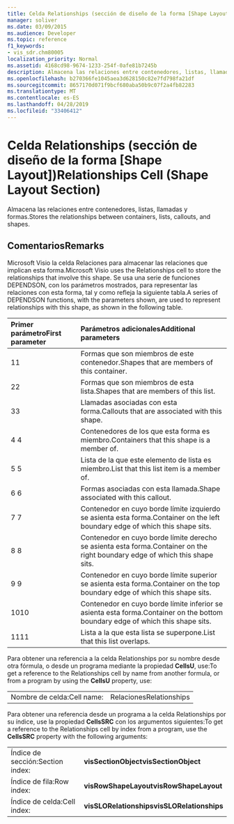 ```yaml
---
title: Celda Relationships (sección de diseño de la forma [Shape Layout])
manager: soliver
ms.date: 03/09/2015
ms.audience: Developer
ms.topic: reference
f1_keywords:
- vis_sdr.chm80005
localization_priority: Normal
ms.assetid: 4168cd98-9674-1233-254f-0afe81b7245b
description: Almacena las relaciones entre contenedores, listas, llamadas y formas.
ms.openlocfilehash: b270366fe1045aea3d628150c82e7fd798fa21df
ms.sourcegitcommit: 8657170d071f9bcf680aba50b9c07f2a4fb82283
ms.translationtype: MT
ms.contentlocale: es-ES
ms.lasthandoff: 04/28/2019
ms.locfileid: "33406412"
---
```

# <a name="relationships-cell-shape-layout-section"></a><span data-ttu-id="1820b-103">Celda Relationships (sección de diseño de la forma [Shape Layout])</span><span class="sxs-lookup"><span data-stu-id="1820b-103">Relationships Cell (Shape Layout Section)</span></span>

<span data-ttu-id="1820b-104">Almacena las relaciones entre contenedores, listas, llamadas y formas.</span><span class="sxs-lookup"><span data-stu-id="1820b-104">Stores the relationships between containers, lists, callouts, and shapes.</span></span> 
  
## <a name="remarks"></a><span data-ttu-id="1820b-105">Comentarios</span><span class="sxs-lookup"><span data-stu-id="1820b-105">Remarks</span></span>

 <span data-ttu-id="1820b-106">Microsoft Visio la celda Relaciones para almacenar las relaciones que implican esta forma.</span><span class="sxs-lookup"><span data-stu-id="1820b-106">Microsoft Visio uses the Relationships cell to store the relationships that involve this shape.</span></span> <span data-ttu-id="1820b-107">Se usa una serie de funciones DEPENDSON, con los parámetros mostrados, para representar las relaciones con esta forma, tal y como refleja la siguiente tabla.</span><span class="sxs-lookup"><span data-stu-id="1820b-107">A series of DEPENDSON functions, with the parameters shown, are used to represent relationships with this shape, as shown in the following table.</span></span> 
  
|<span data-ttu-id="1820b-108">**Primer parámetro**</span><span class="sxs-lookup"><span data-stu-id="1820b-108">**First parameter**</span></span>|<span data-ttu-id="1820b-109">**Parámetros adicionales**</span><span class="sxs-lookup"><span data-stu-id="1820b-109">**Additional parameters**</span></span>|
|:-----|:-----|
|<span data-ttu-id="1820b-110">1</span><span class="sxs-lookup"><span data-stu-id="1820b-110">1</span></span>  <br/> |<span data-ttu-id="1820b-111">Formas que son miembros de este contenedor.</span><span class="sxs-lookup"><span data-stu-id="1820b-111">Shapes that are members of this container.</span></span>  <br/> |
|<span data-ttu-id="1820b-112">2</span><span class="sxs-lookup"><span data-stu-id="1820b-112">2</span></span>  <br/> |<span data-ttu-id="1820b-113">Formas que son miembros de esta lista.</span><span class="sxs-lookup"><span data-stu-id="1820b-113">Shapes that are members of this list.</span></span>  <br/> |
|<span data-ttu-id="1820b-114">3</span><span class="sxs-lookup"><span data-stu-id="1820b-114">3</span></span>  <br/> |<span data-ttu-id="1820b-115">Llamadas asociadas con esta forma.</span><span class="sxs-lookup"><span data-stu-id="1820b-115">Callouts that are associated with this shape.</span></span>  <br/> |
|<span data-ttu-id="1820b-116">4 </span><span class="sxs-lookup"><span data-stu-id="1820b-116">4</span></span>  <br/> |<span data-ttu-id="1820b-117">Contenedores de los que esta forma es miembro.</span><span class="sxs-lookup"><span data-stu-id="1820b-117">Containers that this shape is a member of.</span></span>  <br/> |
|<span data-ttu-id="1820b-118">5 </span><span class="sxs-lookup"><span data-stu-id="1820b-118">5</span></span>  <br/> |<span data-ttu-id="1820b-119">Lista de la que este elemento de lista es miembro.</span><span class="sxs-lookup"><span data-stu-id="1820b-119">List that this list item is a member of.</span></span>  <br/> |
|<span data-ttu-id="1820b-120">6 </span><span class="sxs-lookup"><span data-stu-id="1820b-120">6</span></span>  <br/> |<span data-ttu-id="1820b-121">Formas asociadas con esta llamada.</span><span class="sxs-lookup"><span data-stu-id="1820b-121">Shape associated with this callout.</span></span>  <br/> |
|<span data-ttu-id="1820b-122">7 </span><span class="sxs-lookup"><span data-stu-id="1820b-122">7</span></span>  <br/> |<span data-ttu-id="1820b-123">Contenedor en cuyo borde límite izquierdo se asienta esta forma.</span><span class="sxs-lookup"><span data-stu-id="1820b-123">Container on the left boundary edge of which this shape sits.</span></span>  <br/> |
|<span data-ttu-id="1820b-124">8 </span><span class="sxs-lookup"><span data-stu-id="1820b-124">8</span></span>  <br/> |<span data-ttu-id="1820b-125">Contenedor en cuyo borde límite derecho se asienta esta forma.</span><span class="sxs-lookup"><span data-stu-id="1820b-125">Container on the right boundary edge of which this shape sits.</span></span>  <br/> |
|<span data-ttu-id="1820b-126">9 </span><span class="sxs-lookup"><span data-stu-id="1820b-126">9</span></span>  <br/> |<span data-ttu-id="1820b-127">Contenedor en cuyo borde límite superior se asienta esta forma.</span><span class="sxs-lookup"><span data-stu-id="1820b-127">Container on the top boundary edge of which this shape sits.</span></span>  <br/> |
|<span data-ttu-id="1820b-128">10</span><span class="sxs-lookup"><span data-stu-id="1820b-128">10</span></span>  <br/> |<span data-ttu-id="1820b-129">Contenedor en cuyo borde límite inferior se asienta esta forma.</span><span class="sxs-lookup"><span data-stu-id="1820b-129">Container on the bottom boundary edge of which this shape sits.</span></span>  <br/> |
|<span data-ttu-id="1820b-130">11</span><span class="sxs-lookup"><span data-stu-id="1820b-130">11</span></span>  <br/> |<span data-ttu-id="1820b-131">Lista a la que esta lista se superpone.</span><span class="sxs-lookup"><span data-stu-id="1820b-131">List that this list overlaps.</span></span>  <br/> |
   
<span data-ttu-id="1820b-132">Para obtener una referencia a la celda Relationships por su nombre desde otra fórmula, o desde un programa mediante la propiedad **CellsU**, use:</span><span class="sxs-lookup"><span data-stu-id="1820b-132">To get a reference to the Relationships cell by name from another formula, or from a program by using the **CellsU** property, use:</span></span> 
  
|||
|:-----|:-----|
|<span data-ttu-id="1820b-133">Nombre de celda:</span><span class="sxs-lookup"><span data-stu-id="1820b-133">Cell name:</span></span>  <br/> |<span data-ttu-id="1820b-134">Relaciones</span><span class="sxs-lookup"><span data-stu-id="1820b-134">Relationships</span></span>  <br/> |
   
<span data-ttu-id="1820b-135">Para obtener una referencia desde un programa a la celda Relationships por su índice, use la propiedad **CellsSRC** con los argumentos siguientes:</span><span class="sxs-lookup"><span data-stu-id="1820b-135">To get a reference to the Relationships cell by index from a program, use the **CellsSRC** property with the following arguments:</span></span> 
  
|||
|:-----|:-----|
|<span data-ttu-id="1820b-136">Índice de sección:</span><span class="sxs-lookup"><span data-stu-id="1820b-136">Section index:</span></span>  <br/> |<span data-ttu-id="1820b-137">**visSectionObject**</span><span class="sxs-lookup"><span data-stu-id="1820b-137">**visSectionObject**</span></span> <br/> |
|<span data-ttu-id="1820b-138">Índice de fila:</span><span class="sxs-lookup"><span data-stu-id="1820b-138">Row index:</span></span>  <br/> |<span data-ttu-id="1820b-139">**visRowShapeLayout**</span><span class="sxs-lookup"><span data-stu-id="1820b-139">**visRowShapeLayout**</span></span> <br/> |
|<span data-ttu-id="1820b-140">Índice de celda:</span><span class="sxs-lookup"><span data-stu-id="1820b-140">Cell index:</span></span>  <br/> |<span data-ttu-id="1820b-141">**visSLORelationships**</span><span class="sxs-lookup"><span data-stu-id="1820b-141">**visSLORelationships**</span></span> <br/> |
   

